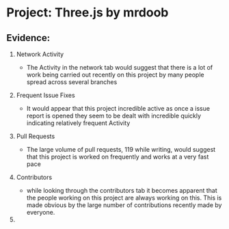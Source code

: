 # Project: Three.js by mrdoob

## Evidence:

 1. Network Activity
    * The Activity in the network tab would suggest that there is a lot of work being carried out recently on this project by many people spread across several branches

2. Frequent Issue Fixes
    * It would appear that this project incredible active as once a issue report is opened they seem to be dealt with incredible quickly indicating relatively frequent Activity

3. Pull Requests
    * The large volume of pull requests, 119 while writing, would suggest that this project is worked on frequently and works at a very fast pace

4. Contributors
    * while looking through the contributors tab it becomes apparent that the people working on this project are always working on this. This is made obvious by the large number of contributions recently made by everyone.

5. 

